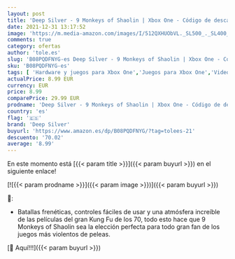 ```yaml
---
layout: post
title: 'Deep Silver - 9 Monkeys of Shaolin | Xbox One - Código de descarga'
date: 2021-12-31 13:17:52
image: 'https://m.media-amazon.com/images/I/512QXHUObVL._SL500_._SL400_.jpg'
comments: true
category: ofertas
author: 'tole.es'
slug: 'B08PQDFNYG-es Deep Silver - 9 Monkeys of Shaolin | Xbox One - Código de...'
sku: 'B08PQDFNYG-es'
tags: [ 'Hardware y juegos para Xbox One','Juegos para Xbox One','Videojuegos','deep silver','xbox', ]
actualPrice: 8.99 EUR
currency: EUR
price: 8.99
comparePrice: 29.99 EUR
prodname: 'Deep Silver - 9 Monkeys of Shaolin | Xbox One - Código de descarga'
country: 'es'
flag: '🇪🇸'
brand: 'Deep Silver'
buyurl: 'https://www.amazon.es/dp/B08PQDFNYG/?tag=tolees-21'
descuento: '70.02'
average: '8.99'
---
```


En este momento está [{{< param title >}}]({{< param buyurl >}}) en el siguiente enlace!

[![{{< param prodname >}}]({{< param image >}})]({{< param buyurl >}})

🔎:

- Batallas frenéticas, controles fáciles de usar y una atmósfera increíble de las películas del gran Kung Fu de los 70, todo esto hace que 9 Monkeys of Shaolin sea la elección perfecta para todo gran fan de los juegos más violentos de peleas.

[🛒 Aquí!!!]({{< param buyurl >}})
